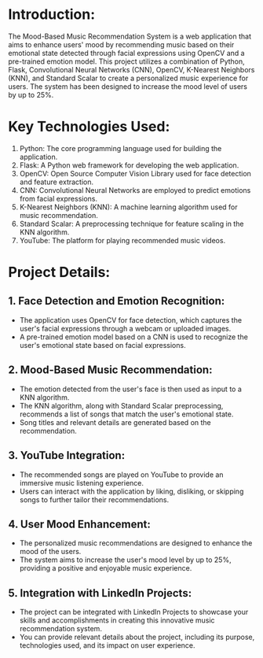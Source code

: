 # Introduction:

The Mood-Based Music Recommendation System is a web application that aims to enhance users' mood by recommending music based on their emotional state detected through facial expressions using OpenCV and a pre-trained emotion model. This project utilizes a combination of Python, Flask, Convolutional Neural Networks (CNN), OpenCV, K-Nearest Neighbors (KNN), and Standard Scalar to create a personalized music experience for users. The system has been designed to increase the mood level of users by up to 25%.

# Key Technologies Used:

1. Python: The core programming language used for building the application.
2. Flask: A Python web framework for developing the web application.
3. OpenCV: Open Source Computer Vision Library used for face detection and feature extraction.
4. CNN: Convolutional Neural Networks are employed to predict emotions from facial expressions.
5. K-Nearest Neighbors (KNN): A machine learning algorithm used for music recommendation.
6. Standard Scalar: A preprocessing technique for feature scaling in the KNN algorithm.
7. YouTube: The platform for playing recommended music videos.

# Project Details:

## 1. Face Detection and Emotion Recognition:
   - The application uses OpenCV for face detection, which captures the user's facial expressions through a webcam or uploaded images.
   - A pre-trained emotion model based on a CNN is used to recognize the user's emotional state based on facial expressions.

## 2. Mood-Based Music Recommendation:
   - The emotion detected from the user's face is then used as input to a KNN algorithm.
   - The KNN algorithm, along with Standard Scalar preprocessing, recommends a list of songs that match the user's emotional state.
   - Song titles and relevant details are generated based on the recommendation.

## 3. YouTube Integration:
   - The recommended songs are played on YouTube to provide an immersive music listening experience.
   - Users can interact with the application by liking, disliking, or skipping songs to further tailor their recommendations.

## 4. User Mood Enhancement:
   - The personalized music recommendations are designed to enhance the mood of the users.
   - The system aims to increase the user's mood level by up to 25%, providing a positive and enjoyable music experience.

## 5. Integration with LinkedIn Projects:
   - The project can be integrated with LinkedIn Projects to showcase your skills and accomplishments in creating this innovative music recommendation system.
   - You can provide relevant details about the project, including its purpose, technologies used, and its impact on user experience.
